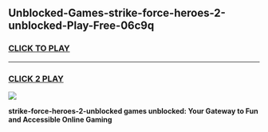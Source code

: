 
## Unblocked-Games-strike-force-heroes-2-unblocked-Play-Free-06c9q
<h3>
<a href="https://premium76.site?title=strike-force-heroes-2-unblocked&ref=18A1">CLICK TO PLAY</a></h3>
<hr>

<h3>
<a href="https://premium76.site?title=strike-force-heroes-2-unblocked&ref=18A1">CLICK 2 PLAY</a>
  
</h3>

<a href="https://premium76.site?title=strike-force-heroes-2-unblocked&ref=18A1"><img src="https://clearcache.store/games.png"></a>


**strike-force-heroes-2-unblocked games unblocked: Your Gateway to Fun and Accessible Online Gaming**
